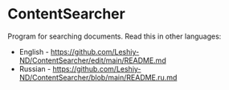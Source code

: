 # ContentSearcher
Program for searching documents.
Read this in other languages:
- English - https://github.com/Leshiy-ND/ContentSearcher/edit/main/README.md
- Russian - https://github.com/Leshiy-ND/ContentSearcher/blob/main/README.ru.md
